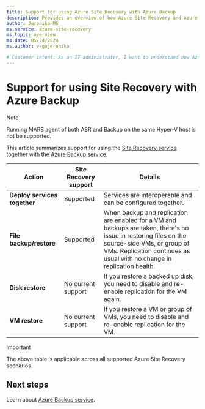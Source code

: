```yaml
---
title: Support for using Azure Site Recovery with Azure Backup 
description: Provides an overview of how Azure Site Recovery and Azure Backup can be used together.
author: Jeronika-MS
ms.service: azure-site-recovery
ms.topic: overview
ms.date: 05/24/2024
ms.author: v-gajeronika

# Customer intent: As an IT administrator, I want to understand how Azure Site Recovery and Azure Backup work together, so that I can effectively implement a disaster recovery and backup strategy for my virtual machines.
---
```

# Support for using Site Recovery with Azure Backup

> [!NOTE]
> Running MARS agent of both ASR and Backup on the same Hyper-V host is not be supported.

This article summarizes support for using the [Site Recovery service](site-recovery-overview.md) together with the [Azure Backup service](../backup/backup-overview.md).

**Action** | **Site Recovery support** | **Details**
--- | --- | ---
**Deploy services together** | Supported | Services are interoperable and can be configured together.
**File backup/restore** | Supported | When backup and replication are enabled for a VM and backups are taken, there's no issue in restoring files on the source-side VMs, or group of VMs. Replication continues as usual with no change in replication health.
**Disk restore** | No current support | If you restore a backed up disk, you need to disable and re-enable replication for the VM again.
**VM restore** | No current support | If you restore a VM or group of VMs, you need to disable and re-enable replication for the VM.  

> [!IMPORTANT]
> The above table is applicable across all supported Azure Site Recovery scenarios.


## Next steps

Learn about [Azure Backup service](../backup/backup-overview.md).